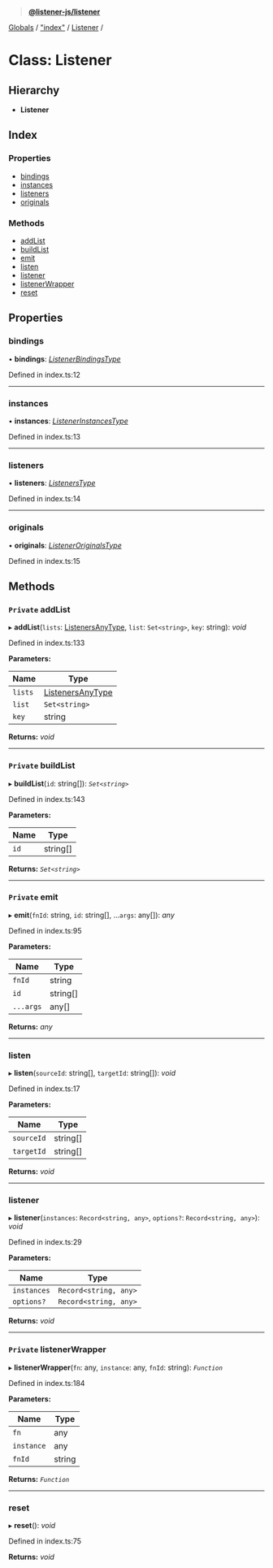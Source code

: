 > **[@listener-js/listener](../README.md)**

[Globals](../globals.md) / ["index"](../modules/_index_.md) / [Listener](_index_.listener.md) /

# Class: Listener

## Hierarchy

* **Listener**

## Index

### Properties

* [bindings](_index_.listener.md#bindings)
* [instances](_index_.listener.md#instances)
* [listeners](_index_.listener.md#listeners)
* [originals](_index_.listener.md#originals)

### Methods

* [addList](_index_.listener.md#private-addlist)
* [buildList](_index_.listener.md#private-buildlist)
* [emit](_index_.listener.md#private-emit)
* [listen](_index_.listener.md#listen)
* [listener](_index_.listener.md#listener)
* [listenerWrapper](_index_.listener.md#private-listenerwrapper)
* [reset](_index_.listener.md#reset)

## Properties

###  bindings

• **bindings**: *[ListenerBindingsType](../modules/_index_.md#listenerbindingstype)*

Defined in index.ts:12

___

###  instances

• **instances**: *[ListenerInstancesType](../modules/_index_.md#listenerinstancestype)*

Defined in index.ts:13

___

###  listeners

• **listeners**: *[ListenersType](../modules/_index_.md#listenerstype)*

Defined in index.ts:14

___

###  originals

• **originals**: *[ListenerOriginalsType](../modules/_index_.md#listeneroriginalstype)*

Defined in index.ts:15

## Methods

### `Private` addList

▸ **addList**(`lists`: [ListenersAnyType](../modules/_index_.md#listenersanytype), `list`: `Set<string>`, `key`: string): *void*

Defined in index.ts:133

**Parameters:**

Name | Type |
------ | ------ |
`lists` | [ListenersAnyType](../modules/_index_.md#listenersanytype) |
`list` | `Set<string>` |
`key` | string |

**Returns:** *void*

___

### `Private` buildList

▸ **buildList**(`id`: string[]): *`Set<string>`*

Defined in index.ts:143

**Parameters:**

Name | Type |
------ | ------ |
`id` | string[] |

**Returns:** *`Set<string>`*

___

### `Private` emit

▸ **emit**(`fnId`: string, `id`: string[], ...`args`: any[]): *any*

Defined in index.ts:95

**Parameters:**

Name | Type |
------ | ------ |
`fnId` | string |
`id` | string[] |
`...args` | any[] |

**Returns:** *any*

___

###  listen

▸ **listen**(`sourceId`: string[], `targetId`: string[]): *void*

Defined in index.ts:17

**Parameters:**

Name | Type |
------ | ------ |
`sourceId` | string[] |
`targetId` | string[] |

**Returns:** *void*

___

###  listener

▸ **listener**(`instances`: `Record<string, any>`, `options?`: `Record<string, any>`): *void*

Defined in index.ts:29

**Parameters:**

Name | Type |
------ | ------ |
`instances` | `Record<string, any>` |
`options?` | `Record<string, any>` |

**Returns:** *void*

___

### `Private` listenerWrapper

▸ **listenerWrapper**(`fn`: any, `instance`: any, `fnId`: string): *`Function`*

Defined in index.ts:184

**Parameters:**

Name | Type |
------ | ------ |
`fn` | any |
`instance` | any |
`fnId` | string |

**Returns:** *`Function`*

___

###  reset

▸ **reset**(): *void*

Defined in index.ts:75

**Returns:** *void*